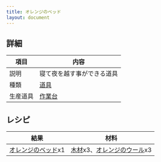 ```yaml
---
title: オレンジのベッド
layout: document
---
```

## 詳細

|項目|内容|
|---|---|
|説明|寝て夜を越す事ができる道具|
|種類|[道具](道具)|
|生産道具|[作業台](作業台)|

## レシピ

|結果|材料|
|---|---|
|[オレンジのベッド](オレンジのベッド)x1|[木材](木材)x3、[オレンジのウール](オレンジのウール)x3|
